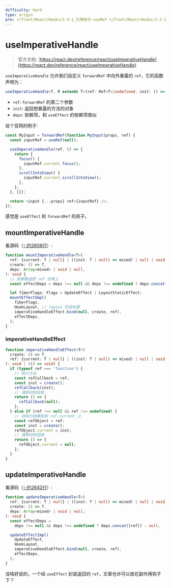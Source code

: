 ```yaml
---
difficulty: hard
type: origin
pre: +/front/React/Hooks/2-4-1_引用钩子-useRef +/front/React/Hooks/2-2-1_副作用钩子-useEffect
---
```


# useImperativeHandle

> 官方文档: [https://react.dev/reference/react/useImperativeHandle](https://react.dev/reference/react/useImperativeHandle)

`useImperativeHandle` 允许我们自定义 `forwardRef` 中向外暴露的 `ref`，它的函数声明为：

```ts
useImperativeHandle<T, R extends T>(ref: Ref<T>|undefined, init: () => R, deps?: DependencyList): void;
```

- `ref`: `forwardRef` 的第二个参数
- `init`: 返回想暴露的方法的对象
- `deps`: 依赖项，和 `useEffect` 的依赖项类似

给个官网的例子:

```ts
const MyInput = forwardRef(function MyInput(props, ref) {
  const inputRef = useRef(null);

  useImperativeHandle(ref, () => {
    return {
      focus() {
        inputRef.current.focus();
      },
      scrollIntoView() {
        inputRef.current.scrollIntoView();
      },
    };
  }, []);

  return <input {...props} ref={inputRef} />;
});
```

感觉是 `useEffect` 和 `forwardRef` 的孩子。

## mountImperativeHandle

看源码（[✨约2608行](https://github.com/facebook/react/blob/main/packages/react-reconciler/src/ReactFiberHooks.js#L2608)）:

```ts
function mountImperativeHandle<T>(
  ref: {current: T | null} | ((inst: T | null) => mixed) | null | void,
  create: () => T,
  deps: Array<mixed> | void | null,
): void {
  // 依赖数组把 ref 也带上
  const effectDeps = deps !== null && deps !== undefined ? deps.concat([ref]) : null;

  let fiberFlags: Flags = UpdateEffect | LayoutStaticEffect;
  mountEffectImpl(
    fiberFlags,
    HookLayout, // layout 阶段处理
    imperativeHandleEffect.bind(null, create, ref),
    effectDeps,
  );
}
```

### imperativeHandleEffect

```ts
function imperativeHandleEffect<T>(
  create: () => T,
  ref: {current: T | null} | ((inst: T | null) => mixed) | null | void,
): void | (() => void) {
  if (typeof ref === 'function') {
    // 执行方法
    const refCallback = ref;
    const inst = create();
    refCallback(inst);
    // 清除时的回调
    return () => {
      refCallback(null);
    };
  } else if (ref !== null && ref !== undefined) {
    // 将执行结果挂到 ref.current 上
    const refObject = ref;
    const inst = create();
    refObject.current = inst;
    // 清除时的回调
    return () => {
      refObject.current = null;
    };
  }
}
```

## updateImperativeHandle

看源码（[✨约2642行](https://github.com/facebook/react/blob/main/packages/react-reconciler/src/ReactFiberHooks.js#L2642)）:

```ts
function updateImperativeHandle<T>(
  ref: {current: T | null} | ((inst: T | null) => mixed) | null | void,
  create: () => T,
  deps: Array<mixed> | void | null,
): void {
  const effectDeps =
    deps !== null && deps !== undefined ? deps.concat([ref]) : null;

  updateEffectImpl(
    UpdateEffect,
    HookLayout,
    imperativeHandleEffect.bind(null, create, ref),
    effectDeps,
  );
}
```

没啥好说的，一个经 `useEffect` 封装返回的 `ref`，文章也许可以放在副作用钩子下？